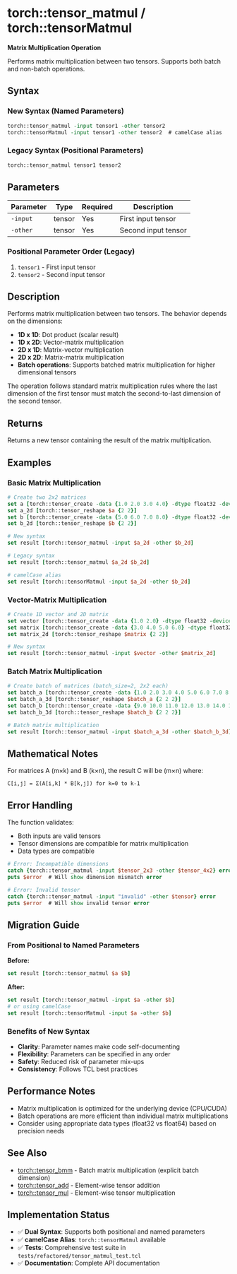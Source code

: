 # torch::tensor_matmul / torch::tensorMatmul

**Matrix Multiplication Operation**

Performs matrix multiplication between two tensors. Supports both batch and non-batch operations.

## Syntax

### New Syntax (Named Parameters)
```tcl
torch::tensor_matmul -input tensor1 -other tensor2
torch::tensorMatmul -input tensor1 -other tensor2  # camelCase alias
```

### Legacy Syntax (Positional Parameters) 
```tcl
torch::tensor_matmul tensor1 tensor2
```

## Parameters

| Parameter | Type | Required | Description |
|-----------|------|----------|-------------|
| `-input` | tensor | Yes | First input tensor |
| `-other` | tensor | Yes | Second input tensor |

### Positional Parameter Order (Legacy)
1. `tensor1` - First input tensor
2. `tensor2` - Second input tensor

## Description

Performs matrix multiplication between two tensors. The behavior depends on the dimensions:

- **1D x 1D**: Dot product (scalar result)
- **1D x 2D**: Vector-matrix multiplication 
- **2D x 1D**: Matrix-vector multiplication
- **2D x 2D**: Matrix-matrix multiplication
- **Batch operations**: Supports batched matrix multiplication for higher dimensional tensors

The operation follows standard matrix multiplication rules where the last dimension of the first tensor must match the second-to-last dimension of the second tensor.

## Returns

Returns a new tensor containing the result of the matrix multiplication.

## Examples

### Basic Matrix Multiplication
```tcl
# Create two 2x2 matrices
set a [torch::tensor_create -data {1.0 2.0 3.0 4.0} -dtype float32 -device cpu]
set a_2d [torch::tensor_reshape $a {2 2}]
set b [torch::tensor_create -data {5.0 6.0 7.0 8.0} -dtype float32 -device cpu] 
set b_2d [torch::tensor_reshape $b {2 2}]

# New syntax
set result [torch::tensor_matmul -input $a_2d -other $b_2d]

# Legacy syntax
set result [torch::tensor_matmul $a_2d $b_2d]

# camelCase alias
set result [torch::tensorMatmul -input $a_2d -other $b_2d]
```

### Vector-Matrix Multiplication
```tcl
# Create 1D vector and 2D matrix
set vector [torch::tensor_create -data {1.0 2.0} -dtype float32 -device cpu]
set matrix [torch::tensor_create -data {3.0 4.0 5.0 6.0} -dtype float32 -device cpu]
set matrix_2d [torch::tensor_reshape $matrix {2 2}]

# New syntax
set result [torch::tensor_matmul -input $vector -other $matrix_2d]
```

### Batch Matrix Multiplication
```tcl
# Create batch of matrices (batch_size=2, 2x2 each)
set batch_a [torch::tensor_create -data {1.0 2.0 3.0 4.0 5.0 6.0 7.0 8.0} -dtype float32 -device cpu]
set batch_a_3d [torch::tensor_reshape $batch_a {2 2 2}]
set batch_b [torch::tensor_create -data {9.0 10.0 11.0 12.0 13.0 14.0 15.0 16.0} -dtype float32 -device cpu]
set batch_b_3d [torch::tensor_reshape $batch_b {2 2 2}]

# Batch matrix multiplication
set result [torch::tensor_matmul -input $batch_a_3d -other $batch_b_3d]
```

## Mathematical Notes

For matrices A (m×k) and B (k×n), the result C will be (m×n) where:
```
C[i,j] = Σ(A[i,k] * B[k,j]) for k=0 to k-1
```

## Error Handling

The function validates:
- Both inputs are valid tensors
- Tensor dimensions are compatible for matrix multiplication
- Data types are compatible

```tcl
# Error: Incompatible dimensions
catch {torch::tensor_matmul -input $tensor_2x3 -other $tensor_4x2} error
puts $error  # Will show dimension mismatch error

# Error: Invalid tensor
catch {torch::tensor_matmul -input "invalid" -other $tensor} error  
puts $error  # Will show invalid tensor error
```

## Migration Guide

### From Positional to Named Parameters

**Before:**
```tcl
set result [torch::tensor_matmul $a $b]
```

**After:**
```tcl
set result [torch::tensor_matmul -input $a -other $b]
# or using camelCase
set result [torch::tensorMatmul -input $a -other $b]
```

### Benefits of New Syntax
- **Clarity**: Parameter names make code self-documenting
- **Flexibility**: Parameters can be specified in any order
- **Safety**: Reduced risk of parameter mix-ups
- **Consistency**: Follows TCL best practices

## Performance Notes

- Matrix multiplication is optimized for the underlying device (CPU/CUDA)
- Batch operations are more efficient than individual matrix multiplications
- Consider using appropriate data types (float32 vs float64) based on precision needs

## See Also

- [torch::tensor_bmm](tensor_bmm.md) - Batch matrix multiplication (explicit batch dimension)
- [torch::tensor_add](tensor_add.md) - Element-wise tensor addition
- [torch::tensor_mul](tensor_mul.md) - Element-wise tensor multiplication

## Implementation Status

- ✅ **Dual Syntax**: Supports both positional and named parameters
- ✅ **camelCase Alias**: `torch::tensorMatmul` available  
- ✅ **Tests**: Comprehensive test suite in `tests/refactored/tensor_matmul_test.tcl`
- ✅ **Documentation**: Complete API documentation 